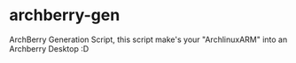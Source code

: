 # archberry-gen
ArchBerry Generation Script, this script make's your "ArchlinuxARM" into an Archberry Desktop :D
